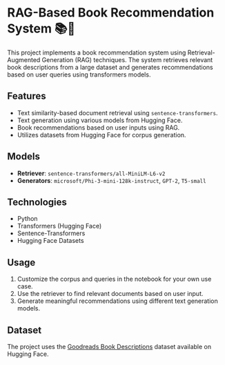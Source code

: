 # RAG-Based Book Recommendation System 📚🤖

This project implements a book recommendation system using Retrieval-Augmented Generation (RAG) techniques. The system retrieves relevant book descriptions from a large dataset and generates recommendations based on user queries using transformers models.

## Features
- Text similarity-based document retrieval using `sentence-transformers`.
- Text generation using various models from Hugging Face.
- Book recommendations based on user inputs using RAG.
- Utilizes datasets from Hugging Face for corpus generation.

## Models
- **Retriever**: `sentence-transformers/all-MiniLM-L6-v2`
- **Generators**: `microsoft/Phi-3-mini-128k-instruct`, `GPT-2`, `T5-small`

## Technologies
- Python
- Transformers (Hugging Face)
- Sentence-Transformers
- Hugging Face Datasets

## Usage
1. Customize the corpus and queries in the notebook for your own use case.
2. Use the retriever to find relevant documents based on user input.
3. Generate meaningful recommendations using different text generation models.

## Dataset
The project uses the [Goodreads Book Descriptions](https://huggingface.co/datasets/booksouls/goodreads-book-descriptions) dataset available on Hugging Face.
